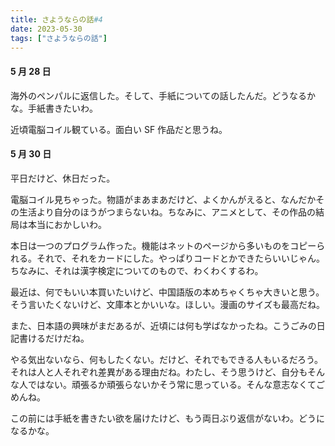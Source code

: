 ```yaml
---
title: さようならの話#4
date: 2023-05-30
tags: ["さようならの話"]
---
```


#### 5 月 28 日

海外のペンパルに返信した。そして、手紙についての話したんだ。どうなるかな。手紙書きたいわ。

近頃電脳コイル観ている。面白い SF 作品だと思うね。

#### 5 月 30 日

平日だけど、休日だった。

電脳コイル見ちゃった。物語がまあまあだけど、よくかんがえると、なんだかその生活より自分のほうがつまらないね。ちなみに、アニメとして、その作品の結局は本当におかしいわ。

本日は一つのプログラム作った。機能はネットのページから多いものをコピーられる。それで、それをカードにした。やっぱりコードとかできたらいいじゃん。ちなみに、それは漢字検定についてのもので、わくわくするわ。

最近は、何でもいい本買いたいけど、中国語版の本めちゃくちゃ大きいと思う。そう言いたくないけど、文庫本とかいいな。ほしい。漫画のサイズも最高だね。

また、日本語の興味がまだあるが、近頃には何も学ばなかったね。こうごみの日記書けるだけだね。

やる気出ないなら、何もしたくない。だけど、それでもできる人もいるだろう。それは人と人それぞれ差異がある理由だね。わたし、そう思うけど、自分もそんな人ではない。頑張るか頑張らないかそう常に思っている。そんな意志なくてごめんね。

この前には手紙を書きたい欲を届けたけど、もう両日ぶり返信がないわ。どうになるかな。

